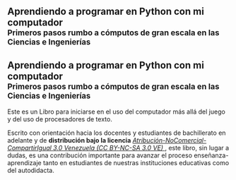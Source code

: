 <h2> Aprendiendo a programar en Python con mi computador <br> <sub> Primeros pasos rumbo a cómputos de gran escala en las Ciencias e Ingenierías</sub></h2>

<h2> Aprendiendo a programar en Python con mi computador <br> <small> Primeros pasos rumbo a cómputos de gran escala en las Ciencias e Ingenierías</small></h2>

Este es un Libro para iniciarse en el uso del computador 
más allá del juego y del uso de procesadores de texto.

Escrito con orientación hacia los docentes y estudiantes de 
bachillerato en adelante y de **distribución bajo la licencia**
<a href="http://creativecommons.org/licenses/by-nc-sa/3.0/ve/" target="_blank">
<em>Atribución-NoComercial-CompartirIgual 3.0 Venezuela (CC BY-NC-SA 3.0 VE)</em> 
</a>, este libro, sin lugar a dudas, es una contribución
importante para avanzar el proceso enseñanza-aprendizaje tanto en estudiantes de nuestras
instituciones educativas como del autodidacta.


